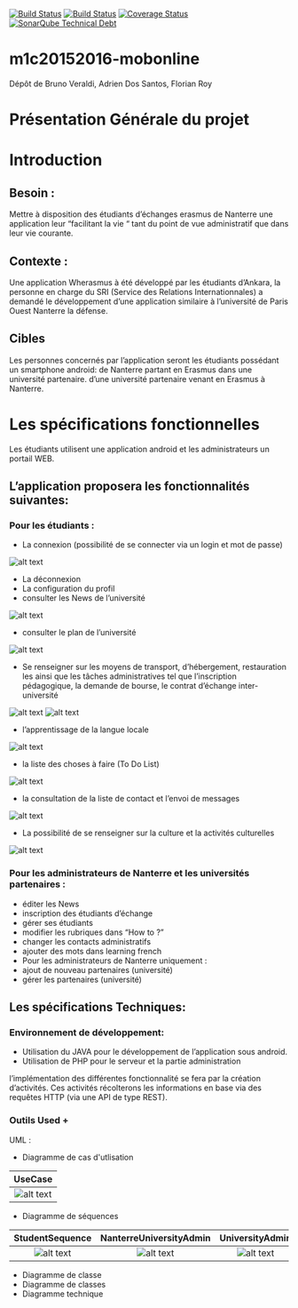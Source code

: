 [![Build Status](https://travis-ci.org/Miage-Paris-Ouest/m1c20152016-mobonline.svg?branch=master)](https://travis-ci.org/Miage-Paris-Ouest/m1c20152016-mobonline)
[![Build Status](https://www.bitrise.io/app/b8e29b159097b3aa.svg?token=-r6AHWMQwkUwy5rsRsW4Kw&branch=master)](https://www.bitrise.io/app/b8e29b159097b3aa)
[![Coverage Status](https://coveralls.io/github/Miage-Paris-Ouest/froy/badge.svg?branch=master&service=github)](https://coveralls.io/github/Miage-Paris-Ouest/froy?branch=master)
[![SonarQube Technical Debt](https://img.shields.io/badge/technical%20debt-0.0%-brightgreen.svg)](http://localhost:9000/dashboard/index/fr.uparis10.pascalpoizat:template-java-project)
# m1c20152016-mobonline
Dépôt de Bruno Veraldi, Adrien Dos Santos, Florian Roy


# Présentation Générale du projet

# Introduction

## Besoin : 
Mettre à disposition des étudiants d’échanges  erasmus de Nanterre une application leur “facilitant la vie “ tant du point de vue administratif que dans leur vie courante.


## Contexte :
Une  application Wherasmus à été développé par les étudiants d’Ankara, la personne en charge du SRI (Service des Relations Internationnales) a demandé le développement d’une application similaire à l’université de  Paris Ouest Nanterre la défense.


## Cibles
Les personnes concernés par l’application seront les étudiants possédant un smartphone android:
de Nanterre partant en Erasmus dans une université partenaire.
d’une université partenaire venant en Erasmus à Nanterre. 


# Les spécifications fonctionnelles
Les étudiants utilisent une application android et les administrateurs un portail WEB.

## L’application proposera les fonctionnalités suivantes:
### Pour les étudiants :
* La connexion (possibilité de se connecter via un login et mot de passe)

![alt text](https://github.com/Miage-Paris-Ouest/m1c20152016-mobonline/blob/master//GUI/img/login.png)

* La déconnexion
* La configuration du profil
* consulter les News de l’université

![alt text](https://github.com/Miage-Paris-Ouest/m1c20152016-mobonline/blob/master//GUI/img/accueil.png)

* consulter le plan de l’université

![alt text](https://github.com/Miage-Paris-Ouest/m1c20152016-mobonline/blob/master//GUI/img/map.png)

* Se renseigner sur les moyens de transport, d’hébergement, restauration les ainsi que les tâches administratives tel que l’inscription pédagogique, la demande de bourse, le contrat d’échange inter-université

![alt text](https://github.com/Miage-Paris-Ouest/m1c20152016-mobonline/blob/master//GUI/img/how%20to.png)
![alt text](https://github.com/Miage-Paris-Ouest/m1c20152016-mobonline/blob/master/GUI/img/how%20to%202.png)
 
* l’apprentissage de la langue locale

![alt text](https://github.com/Miage-Paris-Ouest/m1c20152016-mobonline/blob/master/GUI/img/learning%20french.png)

* la liste des choses à faire (To Do List)

![alt text](https://github.com/Miage-Paris-Ouest/m1c20152016-mobonline/blob/master/GUI/img/to%20do%20list.png)

* la consultation de la liste de contact et l’envoi de messages

![alt text](https://github.com/Miage-Paris-Ouest/m1c20152016-mobonline/blob/master/GUI/img/contact.png)

* La possibilité de se renseigner sur la culture et la activités culturelles

![alt text](https://github.com/Miage-Paris-Ouest/m1c20152016-mobonline/blob/master/GUI/img/culture.png)


### Pour les administrateurs de Nanterre et les universités partenaires :
* éditer les News
* inscription des étudiants d’échange
* gérer ses étudiants
* modifier les rubriques dans “How to ?”
* changer les contacts administratifs
* ajouter des mots dans learning french
* Pour les administrateurs de Nanterre uniquement :
* ajout de nouveau partenaires (université)
* gérer les partenaires (université)



## Les spécifications Techniques:


### Environnement de développement:
* Utilisation du JAVA pour le développement de l’application sous android.
* Utilisation de PHP pour le serveur et la partie administration

l’implémentation des différentes fonctionnalité se fera par la création d’activités. Ces activités récolterons les informations en base via des requêtes HTTP (via une API de type REST).

### Outils Used + 
UML : 
* Diagramme de cas d'utlisation

|UseCase|
|:---:|
|![alt text](https://github.com/Miage-Paris-Ouest/m1c20152016-mobonline/blob/master/diagrams/UseCase.png "Use case")|

* Diagramme de séquences

|StudentSequence|NanterreUniversityAdmin|UniversityAdmin|
|:---:|:---:|:---:|
|![alt text](https://github.com/Miage-Paris-Ouest/m1c20152016-mobonline/blob/master/diagrams/StudentSequence.png "StudentSequence")|![alt text](https://github.com/Miage-Paris-Ouest/m1c20152016-mobonline/blob/master/diagrams/NanterreUniversityAdmin.png "NanterreUniversityAdmin")|![alt text](https://github.com/Miage-Paris-Ouest/m1c20152016-mobonline/blob/master/diagrams/UniversityAdmin.png "UniversityAdmin")|


* Diagramme de classe
* Diagramme de classes
* Diagramme technique

